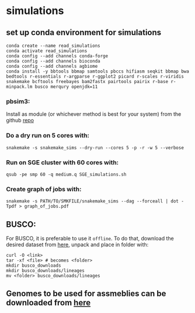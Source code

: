 # simulations

## set up conda environment for simulations
```
conda create --name read_simulations
conda activate read_simulations
conda config --add channels conda-forge
conda config --add channels bioconda  
conda config --add channels agbiome 
conda install -y bbtools bbmap samtools pbccs hifiasm seqkit bbmap bwa bedtools r-essentials r-argparse r-ggplot2 picard r-scales r-viridis snakemake bcftools freebayes bam2fastx pairtools pairix r-base r-minpack.lm busco merqury openjdk=11
```

### pbsim3:

Install as module (or whichever method is best for your system) from the github [repo](https://github.com/yukiteruono/pbsim3/releases/tag/v3.0.0)

### Do a dry run on 5 cores with:
```
snakemake -s snakemake_sims --dry-run --cores 5 -p -r -w 5 --verbose
```


### Run on SGE cluster with 60 cores with:
```
qsub -pe smp 60 -q medium.q SGE_simulations.sh
```

### Create graph of jobs with:
```
snakemake -s PATH/TO/SMKFILE/snakemake_sims --dag --forceall | dot -Tpdf > graph_of_jobs.pdf
```
## BUSCO:

For BUSCO, it is preferable to use it `offline`. To do that, download the desired dataset from [here](https://busco-data.ezlab.org/v5/data/lineages/), unpack and place in folder with:
```
curl -O <link>
tar -xf <file> # becomes <folder>
mkdir busco_downloads
mkdir busco_downloads/lineages
mv <folder> busco_downloads/lineages
```


## Genomes to be used for assmeblies can be downloaded from [here](https://genomeark.github.io/vgp-curated-assembly/)
